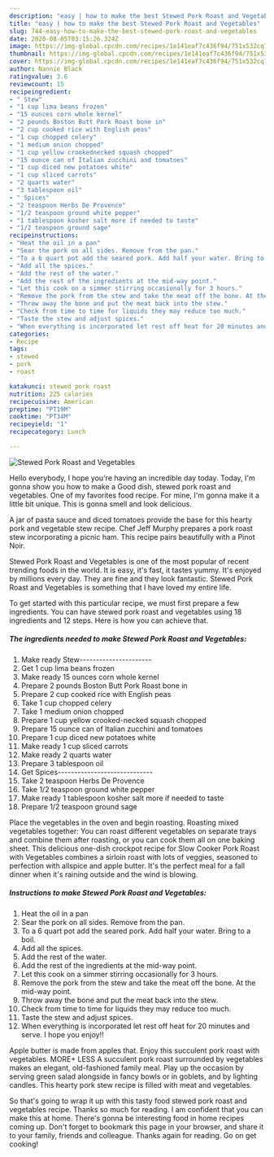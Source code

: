 ```yaml
---
description: "easy | how to make the best Stewed Pork Roast and Vegetables"
title: "easy | how to make the best Stewed Pork Roast and Vegetables"
slug: 744-easy-how-to-make-the-best-stewed-pork-roast-and-vegetables
date: 2020-08-05T03:15:26.324Z
image: https://img-global.cpcdn.com/recipes/1e141eaf7c436f94/751x532cq70/stewed-pork-roast-and-vegetables-recipe-main-photo.jpg
thumbnail: https://img-global.cpcdn.com/recipes/1e141eaf7c436f94/751x532cq70/stewed-pork-roast-and-vegetables-recipe-main-photo.jpg
cover: https://img-global.cpcdn.com/recipes/1e141eaf7c436f94/751x532cq70/stewed-pork-roast-and-vegetables-recipe-main-photo.jpg
author: Nannie Black
ratingvalue: 3.6
reviewcount: 15
recipeingredient:
- " Stew"
- "1 cup lima beans frozen"
- "15 ounces corn whole kernel"
- "2 pounds Boston Butt Pork Roast bone in"
- "2 cup cooked rice with English peas"
- "1 cup chopped celery"
- "1 medium onion chopped"
- "1 cup yellow crookednecked squash chopped"
- "15 ounce can of Italian zucchini and tomatoes"
- "1 cup diced new potatoes white"
- "1 cup sliced carrots"
- "2 quarts water"
- "3 tablespoon oil"
- " Spices"
- "2 teaspoon Herbs De Provence"
- "1/2 teaspoon ground white pepper"
- "1 tablespoon kosher salt more if needed to taste"
- "1/2 teaspoon ground sage"
recipeinstructions:
- "Heat the oil in a pan"
- "Sear the pork on all sides. Remove from the pan."
- "To a 6 quart pot add the seared pork. Add half your water. Bring to a boil."
- "Add all the spices."
- "Add the rest of the water."
- "Add the rest of the ingredients at the mid-way point."
- "Let this cook on a simmer stirring occasionally for 3 hours."
- "Remove the pork from the stew and take the meat off the bone. At the mid-way point."
- "Throw away the bone and put the meat back into the stew."
- "Check from time to time for liquids they may reduce too much."
- "Taste the stew and adjust spices."
- "When everything is incorporated let rest off heat for 20 minutes and serve. I hope you enjoy!!"
categories:
- Recipe
tags:
- stewed
- pork
- roast

katakunci: stewed pork roast 
nutrition: 225 calories
recipecuisine: American
preptime: "PT19M"
cooktime: "PT34M"
recipeyield: "1"
recipecategory: Lunch

---
```



![Stewed Pork Roast and Vegetables](https://img-global.cpcdn.com/recipes/1e141eaf7c436f94/751x532cq70/stewed-pork-roast-and-vegetables-recipe-main-photo.jpg)

Hello everybody, I hope you're having an incredible day today. Today, I'm gonna show you how to make a Good dish, stewed pork roast and vegetables. One of my favorites food recipe. For mine, I'm gonna make it a little bit unique. This is gonna smell and look delicious.

A jar of pasta sauce and diced tomatoes provide the base for this hearty pork and vegetable stew recipe. Chef Jeff Murphy prepares a pork roast stew incorporating a picnic ham. This recipe pairs beautifully with a Pinot Noir.

Stewed Pork Roast and Vegetables is one of the most popular of recent trending foods in the world. It is easy, it's fast, it tastes yummy. It's enjoyed by millions every day. They are fine and they look fantastic. Stewed Pork Roast and Vegetables is something that I have loved my entire life.


To get started with this particular recipe, we must first prepare a few ingredients. You can have stewed pork roast and vegetables using 18 ingredients and 12 steps. Here is how you can achieve that.

<!--inarticleads1-->

##### The ingredients needed to make Stewed Pork Roast and Vegetables:

1. Make ready  Stew----------------------
1. Get 1 cup lima beans frozen
1. Make ready 15 ounces corn whole kernel
1. Prepare 2 pounds Boston Butt Pork Roast bone in
1. Prepare 2 cup cooked rice with English peas
1. Take 1 cup chopped celery
1. Take 1 medium onion chopped
1. Prepare 1 cup yellow crooked-necked squash chopped
1. Prepare 15 ounce can of Italian zucchini and tomatoes
1. Prepare 1 cup diced new potatoes white
1. Make ready 1 cup sliced carrots
1. Make ready 2 quarts water
1. Prepare 3 tablespoon oil
1. Get  Spices-----------------------------
1. Take 2 teaspoon Herbs De Provence
1. Take 1/2 teaspoon ground white pepper
1. Make ready 1 tablespoon kosher salt more if needed to taste
1. Prepare 1/2 teaspoon ground sage


Place the vegetables in the oven and begin roasting. Roasting mixed vegetables together: You can roast different vegetables on separate trays and combine them after roasting, or you can cook them all on one baking sheet. This delicious one-dish crockpot recipe for Slow Cooker Pork Roast with Vegetables combines a sirloin roast with lots of veggies, seasoned to perfection with allspice and apple butter. It&#39;s the perfect meal for a fall dinner when it&#39;s raining outside and the wind is blowing. 

<!--inarticleads2-->

##### Instructions to make Stewed Pork Roast and Vegetables:

1. Heat the oil in a pan
1. Sear the pork on all sides. Remove from the pan.
1. To a 6 quart pot add the seared pork. Add half your water. Bring to a boil.
1. Add all the spices.
1. Add the rest of the water.
1. Add the rest of the ingredients at the mid-way point.
1. Let this cook on a simmer stirring occasionally for 3 hours.
1. Remove the pork from the stew and take the meat off the bone. At the mid-way point.
1. Throw away the bone and put the meat back into the stew.
1. Check from time to time for liquids they may reduce too much.
1. Taste the stew and adjust spices.
1. When everything is incorporated let rest off heat for 20 minutes and serve. I hope you enjoy!!


Apple butter is made from apples that. Enjoy this succulent pork roast with vegetables. MORE+ LESS A succulent pork roast surrounded by vegetables makes an elegant, old-fashioned family meal. Play up the occasion by serving green salad alongside in fancy bowls or in goblets, and by lighting candles. This hearty pork stew recipe is filled with meat and vegetables. 

So that's going to wrap it up with this tasty food stewed pork roast and vegetables recipe. Thanks so much for reading. I am confident that you can make this at home. There's gonna be interesting food in home recipes coming up. Don't forget to bookmark this page in your browser, and share it to your family, friends and colleague. Thanks again for reading. Go on get cooking!
